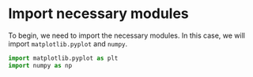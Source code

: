 # Import necessary modules

To begin, we need to import the necessary modules. In this case, we will import `matplotlib.pyplot` and `numpy`.

```python
import matplotlib.pyplot as plt
import numpy as np
```
